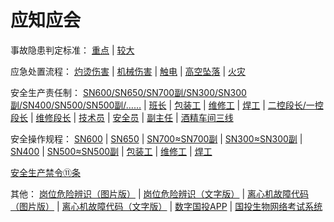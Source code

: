 # 应知应会

事故隐患判定标准：
[重点](zdsgyh.md) |
[较大](jdsgyh.md)

应急处置流程：
[灼烫伤害](yjcz_ztsh.md) |
[机械伤害](yjcz_jxsh.md) |
[触电](yjcz_cd.md) |
[高空坠落](yjcz_gkzl.md) |
[火灾](yjcz_hz.md)

安全生产责任制：
[SN600/SN650/SN700副/SN300/SN300副/SN400/SN500/SN500副/……](zrz.md) |
[班长](zrz_bz.md) |
[包装工](zrz_bzg.md) |
[维修工](zrz_wxg.md) |
[焊工](zrz_hg.md) |
[二控段长/一控段长](zrz_dz.md) |
[维修段长](zrz_wxdz.md) |
[技术员](zrz_jsy.md) |
[安全员](zrz_aqy.md) |
[副主任](zrz_fzr.md) |
[酒精车间三线](zrz_jjcjsx.md)

安全操作规程：
[SN600](czgc_lxfl.md) |
[SN650](czgc_zfns.md) |
[SN700≈SN700副](czgc_gz.md) |
[SN300≈SN300副](czgc_yth.md) |
[SN400](czgc_fj.md) |
[SN500≈SN500副](czgc_zl.md) |
[包装工](czgc_bzg.md) |
[维修工](czgc_wxg.md) |
[焊工](czgc_hg.md)

[安全生产禁令⑪条](scjl.md)

其他：
[岗位危险辨识（图片版）](gwwxbs_tp.md) |
[岗位危险辨识（文字版）](gwwxbs_wz.md) |
[离心机故障代码（图片版）](lxjgzdm_tp.md) |
[离心机故障代码（文字版）](lxjgzdm_wz.md) |
[数字国投APP](https://newapp.sdic.com.cn) |
[国投生物网络考试系统](http://exam.gtswims.com)
